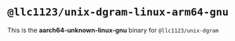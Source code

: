 # `@llc1123/unix-dgram-linux-arm64-gnu`

This is the **aarch64-unknown-linux-gnu** binary for `@llc1123/unix-dgram`
